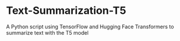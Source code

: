 # Text-Summarization-T5
A Python script using TensorFlow and Hugging Face Transformers to summarize text with the T5 model
